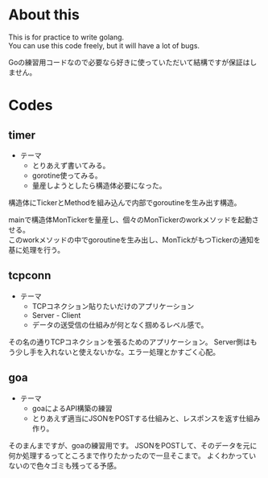 # About this

This is for practice to write golang.  
You can use this code freely, but it will have a lot of bugs.

Goの練習用コードなので必要なら好きに使っていただいて結構ですが保証はしません。

# Codes

## timer

* テーマ
  * とりあえず書いてみる。
  * gorotine使ってみる。 
  * 量産しようとしたら構造体必要になった。

構造体にTickerとMethodを組み込んで内部でgoroutineを生み出す構造。

mainで構造体MonTickerを量産し、個々のMonTickerのworkメソッドを起動させる。  
このworkメソッドの中でgoroutineを生み出し、MonTickがもつTickerの通知を基に処理を行う。

## tcpconn

* テーマ
  * TCPコネクション貼りたいだけのアプリケーション
  * Server - Client
  * データの送受信の仕組みが何となく掴めるレベル感で。

その名の通りTCPコネクションを張るためのアプリケーション。
Server側はもう少し手を入れないと使えないかな。エラー処理とかすごく心配。

## goa

* テーマ
  * goaによるAPI構築の練習
  * とりあえず適当にJSONをPOSTする仕組みと、レスポンスを返す仕組み作り。

そのまんまですが、goaの練習用です。
JSONをPOSTして、そのデータを元に何か処理するってところまで作りたかったので一旦そこまで。
よくわかっていないので色々ゴミも残ってる予感。
